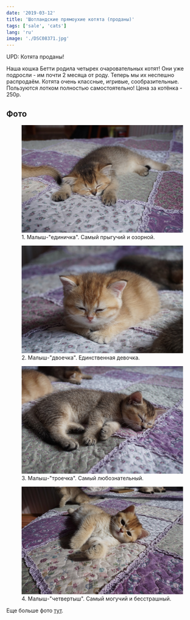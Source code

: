```yaml
---
date: '2019-03-12'
title: 'Шотландские прямоухие котята (проданы)'
tags: ['sale', 'cats']
lang: 'ru'
image: './DSC08371.jpg'
---
```


UPD: Котята проданы!

Наша кошка Бетти родила четырех очаровательных котят! Они уже подросли - им почти 2 месяца от роду. Теперь мы их неспешно распродаём. Котята очень классные, игривые, сообразительные. Пользуются лотком полностью самостоятельно! Цена за котёнка - 250р.

## Фото

<figure>
  <img src="./DSC08390.jpg">
  <figcaption>1. Малыш-"единичка". Самый прыгучий и озорной.</figcaption>
</figure>

<figure>
  <img src="./DSC08386.jpg">
  <figcaption>2. Малыш-"двоечка". Единственная девочка.</figcaption>
</figure>

<figure>
  <img src="./DSC08388.jpg">
  <figcaption>3. Малыш-"троечка". Самый любознательный.</figcaption>
</figure>

<figure>
  <img src="./DSC08395.jpg">
  <figcaption>4. Малыш-"четвертыш". Самый могучий и бесстрашный.</figcaption>
</figure>

Еще больше фото [тут](https://photos.app.goo.gl/k1aGQoMoMxjR8S6M6).
